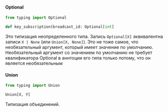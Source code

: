 #### Optional
```python
from typing import Optional

def key_subscription(broadcast_id: Optional[int]
```

Это типизация неопределенного типа.
Запись `Optional[X]` эквивалентна записи `X | None` (или `Union[X, None]`).
Это не тоже самое, что необязательный аргумент, который имеет значение по умолчанию. Необязательный аргумент со значением по умолчанию не требует квалификатора Optional в аннтоции его типа только потому, что он является необязательным
#### Union
```python
from typing import Union

Union[X, Y]
```
Типизация объединений. 